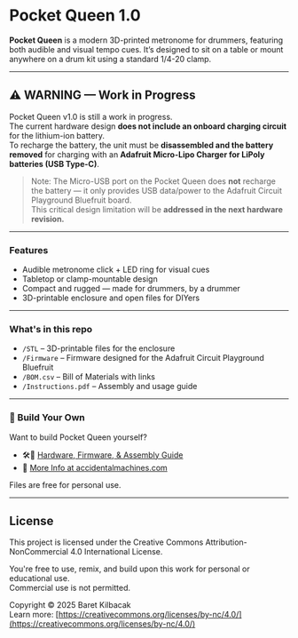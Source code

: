 # Pocket Queen 1.0

**Pocket Queen** is a modern 3D-printed metronome for drummers, featuring both audible and visual tempo cues. It’s designed to sit on a table or mount anywhere on a drum kit using a standard 1/4-20 clamp.

---

## ⚠️ WARNING — Work in Progress
Pocket Queen v1.0 is still a work in progress.  
The current hardware design **does not include an onboard charging circuit** for the lithium-ion battery.  
To recharge the battery, the unit must be **disassembled and the battery removed** for charging with an **Adafruit Micro-Lipo Charger for LiPoly batteries (USB Type-C)**.  

> Note: The Micro-USB port on the Pocket Queen does **not** recharge the battery — it only provides USB data/power to the Adafruit Circuit Playground Bluefruit board.  
> This critical design limitation will be **addressed in the next hardware revision.**

---

### Features
- Audible metronome click + LED ring for visual cues  
- Tabletop or clamp-mountable design  
- Compact and rugged — made for drummers, by a drummer  
- 3D-printable enclosure and open files for DIYers  

---

### What's in this repo
- `/STL` – 3D-printable files for the enclosure  
- `/Firmware` – Firmware designed for the Adafruit Circuit Playground Bluefruit
- `/BOM.csv` – Bill of Materials with links  
- `/Instructions.pdf` – Assembly and usage guide  

---

### 🔧 Build Your Own
Want to build Pocket Queen yourself?

- 🛠💾 [Hardware, Firmware, & Assembly Guide](https://github.com/AccidentalMachines/PocketQueen-v1/)
- 📘 [More Info at accidentalmachines.com](https://accidentalmachines.com)

Files are free for personal use.  

---

## License

This project is licensed under the Creative Commons Attribution-NonCommercial 4.0 International License.

You're free to use, remix, and build upon this work for personal or educational use.  
Commercial use is not permitted.

Copyright © 2025 Baret Kilbacak  
Learn more: [https://creativecommons.org/licenses/by-nc/4.0/](https://creativecommons.org/licenses/by-nc/4.0/)
